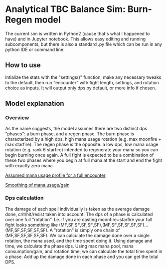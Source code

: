 # Analytical TBC Balance Sim: Burn-Regen model
The current sim is written in Python2 (cause that's what I happened to have) and in Jupyter notebook. 
This allows easy editing and running subcomponents, but there is also a standard .py file which can be run in any python IDE or command line.

## How to use
Intialize the stats with the "settings()" function, make any necessary tweaks to the default, then run "encounter" with fight length, settings, and rotation choice as inputs.
It will output only dps by default, or more info if chosen.

## Model explanation
### Overview
As the name suggests, the model assumes there are two distinct dps "phases": a burn phase, and a regen phase. The burn phase is characterized by 
a high dps, high mana usage rotation (e.g. max moonfire + max starfire). The regen phase is the opposite: a low dps, low mana usage rotation (e.g. rank 6 starfire)
intended to regenerate your mana so you can begin burning once again.
A full fight is expected to be a combination of these two phases where you begin at full mana at the start and end the fight with exactly zero mana.

[Assumed mana usage profile for a full encounter](/examplefullfightmanausage.png)

[Smoothing of mana usage/gain](/exampleburnphasemanausage.png)

### Dps calculation
The damage of each spell individually is taken as the average damage done, crit/hit/resist taken into account.
The dps of a phase is calculated over one full "rotation". I.e. if you are casting moonfire+starfire your full fight looks something like
(MF,SF,SF,SF,SF,SF),(MF,SF,SF,SF,SF,SF)...(MF,SF,SF,SF,SF,SF). A "rotation" is simply one chain of (MF,SF,SF,SF,SF,SF). We can calculate the 
damage done over a single rotation, the mana used, and the time spent doing it. Using damage and time, we calculate the phase dps. Using max mana pool, 
mana consumption/gain, and rotation time, we can calculate the total time spent in a phase. Add up the damage done in each phase and you can get the total DPS.
